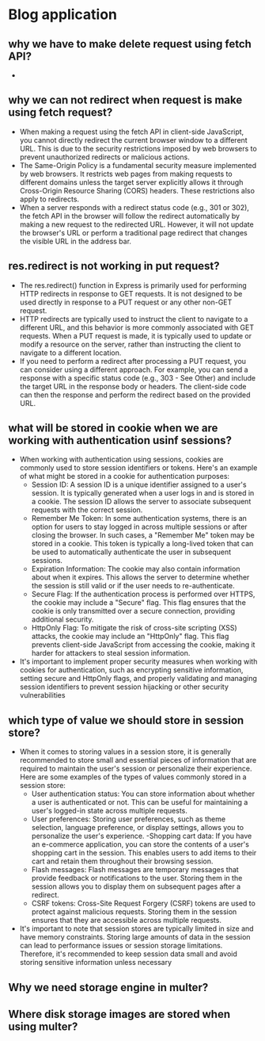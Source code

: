 # Blog application
## why we have to make delete request using fetch API?
- 
## why we can not redirect when request is make using fetch request?
- When making a request using the fetch API in client-side JavaScript, you cannot directly redirect the current browser window to a different URL. This is due to the security restrictions imposed by web browsers to prevent unauthorized redirects or malicious actions.
- The Same-Origin Policy is a fundamental security measure implemented by web browsers. It restricts web pages from making requests to different domains unless the target server explicitly allows it through Cross-Origin Resource Sharing (CORS) headers. These restrictions also apply to redirects.
- When a server responds with a redirect status code (e.g., 301 or 302), the fetch API in the browser will follow the redirect automatically by making a new request to the redirected URL. However, it will not update the browser's URL or perform a traditional page redirect that changes the visible URL in the address bar.
## res.redirect is not working in put request?
- The res.redirect() function in Express is primarily used for performing HTTP redirects in response to GET requests. It is not designed to be used directly in response to a PUT request or any other non-GET request.
- HTTP redirects are typically used to instruct the client to navigate to a different URL, and this behavior is more commonly associated with GET requests. When a PUT request is made, it is typically used to update or modify a resource on the server, rather than instructing the client to navigate to a different location.
- If you need to perform a redirect after processing a PUT request, you can consider using a different approach. For example, you can send a response with a specific status code (e.g., 303 - See Other) and include the target URL in the response body or headers. The client-side code can then  the response and perform the redirect based on the provided URL.
## what will be stored in cookie when we are working with authentication usinf sessions?
- When working with authentication using sessions, cookies are commonly used to store session identifiers or tokens. Here's an example of what might be stored in a cookie for authentication purposes:
    - Session ID: A session ID is a unique identifier assigned to a user's session. It is typically generated when a user logs in and is stored in a cookie. The session ID allows the server to associate subsequent requests with the correct session.
    - Remember Me Token: In some authentication systems, there is an option for users to stay logged in across multiple sessions or after closing the browser. In such cases, a "Remember Me" token may be stored in a cookie. This token is typically a long-lived token that can be used to automatically authenticate the user in subsequent sessions.
    - Expiration Information: The cookie may also contain information about when it expires. This allows the server to determine whether the session is still valid or if the user needs to re-authenticate.
    - Secure Flag: If the authentication process is performed over HTTPS, the cookie may include a "Secure" flag. This flag ensures that the cookie is only transmitted over a secure connection, providing additional security.
    - HttpOnly Flag: To mitigate the risk of cross-site scripting (XSS) attacks, the cookie may include an "HttpOnly" flag. This flag prevents client-side JavaScript from accessing the cookie, making it harder for attackers to steal session information.
- It's important to implement proper security measures when working with cookies for authentication, such as encrypting sensitive information, setting secure and HttpOnly flags, and properly validating and managing session identifiers to prevent session hijacking or other security vulnerabilities
## which type of value we should store in session store?
- When it comes to storing values in a session store, it is generally recommended to store small and essential pieces of information that are required to maintain the user's session or personalize their experience. Here are some examples of the types of values commonly stored in a session store:
    - User authentication status: You can store information about whether a user is authenticated or not. This can be useful for maintaining a user's logged-in state across multiple requests.
    - User preferences: Storing user preferences, such as theme selection, language preference, or display settings, allows you to personalize the user's experience.
    -Shopping cart data: If you have an e-commerce application, you can store the contents of a user's shopping cart in the session. This enables users to add items to their cart and retain them throughout their browsing session.
    - Flash messages: Flash messages are temporary messages that provide feedback or notifications to the user. Storing them in the session allows you to display them on subsequent pages after a redirect.
    - CSRF tokens: Cross-Site Request Forgery (CSRF) tokens are used to protect against malicious requests. Storing them in the session ensures that they are accessible across multiple requests.
- It's important to note that session stores are typically limited in size and have memory constraints. Storing large amounts of data in the session can lead to performance issues or session storage limitations. Therefore, it's recommended to keep session data small and avoid storing sensitive information unless necessary
## Why we need storage engine in multer?
## Where disk storage images are stored when using multer?